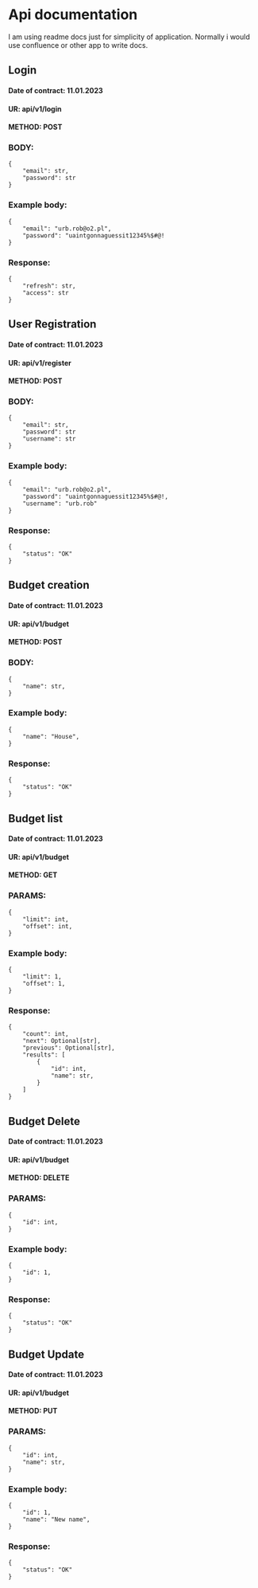 # Api documentation
I am using readme docs just for simplicity of application. Normally i would use confluence or other app to write docs.
## Login
#### Date of contract: 11.01.2023
#### UR: api/v1/login
####  METHOD: POST
### BODY:
````
{
    "email": str,
    "password": str
}
````

### Example body:
````
{
    "email": "urb.rob@o2.pl",
    "password": "uaintgonnaguessit12345%$#@!
}
````

### Response:
````
{
    "refresh": str,
    "access": str
}
````

## User Registration
#### Date of contract: 11.01.2023
#### UR: api/v1/register
####  METHOD: POST
### BODY:
````
{
    "email": str,
    "password": str
    "username": str
}
````

### Example body:
````
{
    "email": "urb.rob@o2.pl",
    "password": "uaintgonnaguessit12345%$#@!,
    "username": "urb.rob"
}
````
### Response:
````
{
    "status": "OK"
}
````

## Budget creation
#### Date of contract: 11.01.2023
#### UR: api/v1/budget
####  METHOD: POST
### BODY:
````
{
    "name": str,
}
````

### Example body:
````
{
    "name": "House",
}
````
### Response:
````
{
    "status": "OK"
}
````
## Budget list
#### Date of contract: 11.01.2023
#### UR: api/v1/budget
####  METHOD: GET
### PARAMS:
````
{
    "limit": int,
    "offset": int,
}
````
### Example body:
````
{
    "limit": 1,
    "offset": 1,
}
````
### Response:
````
{
    "count": int,
    "next": Optional[str],
    "previous": Optional[str],
    "results": [
        {
            "id": int,
            "name": str,
        }
    ]
}
````
## Budget Delete
#### Date of contract: 11.01.2023
#### UR: api/v1/budget
####  METHOD: DELETE
### PARAMS:
````
{
    "id": int,
}
````
### Example body:
````
{
    "id": 1,
}
````
### Response:
````
{
    "status": "OK"
}
````

## Budget Update
#### Date of contract: 11.01.2023
#### UR: api/v1/budget
####  METHOD: PUT
### PARAMS:
````
{
    "id": int,
    "name": str,
}
````
### Example body:
````
{
    "id": 1,
    "name": "New name",
}
````
### Response:
````
{
    "status": "OK"
}
````
